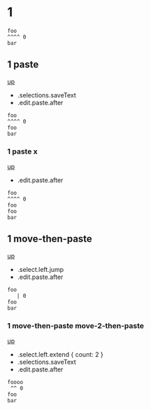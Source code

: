 # 1

```
foo
^^^^ 0
bar
```

## 1 paste
[up](#1)

- .selections.saveText
- .edit.paste.after

```
foo
^^^^ 0
foo
bar
```

### 1 paste x
[up](#1-paste)

- .edit.paste.after

```
foo
^^^^ 0
foo
foo
bar
```

## 1 move-then-paste
[up](#1)

- .select.left.jump
- .edit.paste.after

```
foo
   | 0
foo
bar
```

### 1 move-then-paste move-2-then-paste
[up](#1-move-then-paste)

- .select.left.extend { count: 2 }
- .selections.saveText
- .edit.paste.after

```
foooo
 ^^ 0
foo
bar
```
